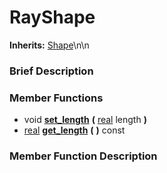 #  RayShape  
**Inherits:** [Shape](class_shape)\\n\\n
###  Brief Description  


###  Member Functions 
  * void  **[set_length](#set_length)**  **(** [real](class_real) length  **)**
  * [real](class_real)  **[get_length](#get_length)**  **(** **)** const

###  Member Function Description  

